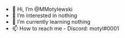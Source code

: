 - 👋 Hi, I’m @MMotylewski
- 👀 I’m interested in nothing
- 🌱 I’m currently learning nothing
- 📫 How to reach me - Discord: motyl#0001
